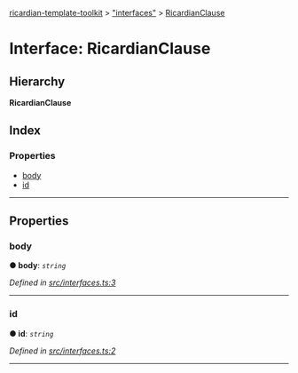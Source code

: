 [ricardian-template-toolkit](../README.md) > ["interfaces"](../modules/_interfaces_.md) > [RicardianClause](../interfaces/_interfaces_.ricardianclause.md)

# Interface: RicardianClause

## Hierarchy

**RicardianClause**

## Index

### Properties

* [body](_interfaces_.ricardianclause.md#body)
* [id](_interfaces_.ricardianclause.md#id)

---

## Properties

<a id="body"></a>

###  body

**● body**: *`string`*

*Defined in [src/interfaces.ts:3](https://github.com/EOSIO/ricardian-template-toolkit/blob/c1cccb0/src/interfaces.ts#L3)*

___
<a id="id"></a>

###  id

**● id**: *`string`*

*Defined in [src/interfaces.ts:2](https://github.com/EOSIO/ricardian-template-toolkit/blob/c1cccb0/src/interfaces.ts#L2)*

___

